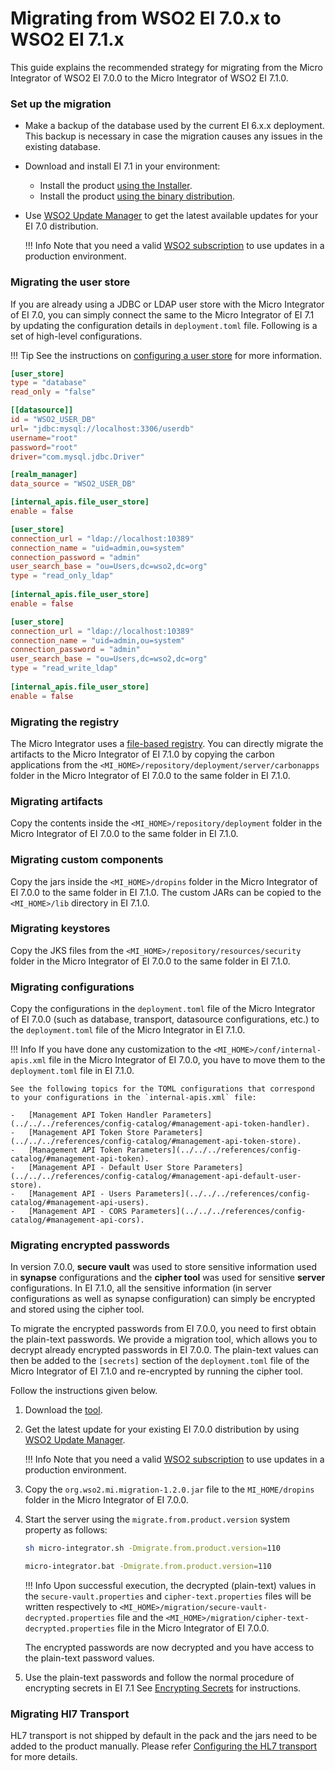 # Migrating from WSO2 EI 7.0.x to WSO2 EI 7.1.x

This guide explains the recommended strategy for migrating from the Micro Integrator of WSO2 EI 7.0.0 to the Micro Integrator of WSO2 EI 7.1.0.

### Set up the migration

-	Make a backup of the database used by the current EI 6.x.x deployment. This backup is necessary in case the migration causes any issues in the existing database.
-	Download and install EI 7.1 in your environment:

	-	Install the product [using the Installer](../../../setup/installation/install_in_vm_installer).
	-	Install the product [using the binary distribution](../../../setup/installation/install_in_vm_binary).

-	Use [WSO2 Update Manager](https://docs.wso2.com/display/updates/) to get the latest available updates for your EI 7.0 distribution.

	!!! Info
		Note that you need a valid [WSO2 subscription](https://wso2.com/subscription) to use updates in a production environment.

### Migrating the user store

If you are already using a JDBC or LDAP user store with the Micro Integrator of EI 7.0, you can simply connect the same to the Micro Integrator of EI 7.1 by updating the configuration details in `deployment.toml` file. Following is a set of high-level configurations. 

!!! Tip
	See the instructions on [configuring a user store](../../user_stores/setting_up_a_userstore) for more information.

```toml tab='RDBMS User Store'
[user_store]
type = "database"
read_only = "false"

[[datasource]]
id = "WSO2_USER_DB"
url= "jdbc:mysql://localhost:3306/userdb"
username="root"
password="root"
driver="com.mysql.jdbc.Driver"

[realm_manager]
data_source = "WSO2_USER_DB" 

[internal_apis.file_user_store]
enable = false
```

```toml tab='Read-Only LDAP User Store'
[user_store]
connection_url = "ldap://localhost:10389"  
connection_name = "uid=admin,ou=system"
connection_password = "admin"  
user_search_base = "ou=Users,dc=wso2,dc=org"
type = "read_only_ldap"
   
[internal_apis.file_user_store]
enable = false
```

```toml tab='Read-Write LDAP User Store'
[user_store]
connection_url = "ldap://localhost:10389"  
connection_name = "uid=admin,ou=system"
connection_password = "admin"  
user_search_base = "ou=Users,dc=wso2,dc=org"
type = "read_write_ldap"
   
[internal_apis.file_user_store]
enable = false
```

### Migrating the registry
The Micro Integrator uses a [file-based registry](../file_based_registry). You can directly migrate the artifacts to the Micro Integrator of EI 7.1.0 by copying the carbon applications from the `<MI_HOME>/repository/deployment/server/carbonapps` folder in the Micro Integrator of EI 7.0.0 to the same folder in EI 7.1.0. 

### Migrating artifacts
Copy the contents inside the `<MI_HOME>/repository/deployment` folder in the Micro Integrator of EI 7.0.0 to the same folder in EI 7.1.0.

### Migrating custom components
Copy the jars inside the `<MI_HOME>/dropins` folder in the Micro Integrator of EI 7.0.0 to the same folder in EI 7.1.0. The custom JARs can be copied to the `<MI_HOME>/lib` directory in EI 7.1.0.

### Migrating keystores
Copy the JKS files from the `<MI_HOME>/repository/resources/security` folder in the Micro Integrator of EI 7.0.0 to the same folder in EI 7.1.0.

### Migrating configurations
Copy the configurations in the `deployment.toml` file of the Micro Integrator of EI 7.0.0 (such as database, transport, datasource configurations, etc.) to the `deployment.toml` file of the Micro Integrator in EI 7.1.0.

!!! Info
	If you have done any customization to the `<MI_HOME>/conf/internal-apis.xml` file in the Micro Integrator of EI 7.0.0, you have to move them to the `deployment.toml` file in EI 7.1.0. 

	See the following topics for the TOML configurations that correspond to your configurations in the `internal-apis.xml` file:
	
	-	[Management API Token Handler Parameters](../../../references/config-catalog/#management-api-token-handler).
	-	[Management API Token Store Parameters](../../../references/config-catalog/#management-api-token-store).
	-	[Management API Token Parameters](../../../references/config-catalog/#management-api-token).
	-	[Management API - Default User Store Parameters](../../../references/config-catalog/#management-api-default-user-store).
	-	[Management API - Users Parameters](../../../references/config-catalog/#management-api-users).
	-	[Management API - CORS Parameters](../../../references/config-catalog/#management-api-cors).

### Migrating encrypted passwords

In version 7.0.0, **secure vault** was used to store sensitive information used in **synapse** configurations and the **cipher tool** was used for sensitive **server** configurations. In EI 7.1.0, all the sensitive information (in server configurations as well as synapse configuration) can simply be encrypted and stored using the cipher tool.

To migrate the encrypted passwords from EI 7.0.0, you need to first obtain the plain-text passwords. We provide a migration tool, which allows you to decrypt already encrypted passwords in EI 7.0.0.  The plain-text values can then be added to the `[secrets]` section of the `deployment.toml` file of the Micro Integrator of EI 7.1.0 and re-encrypted by running the cipher tool. 

Follow the instructions given below.

1. Download the [tool](https://github.com/wso2-docs/WSO2_EI/blob/master/migration-client/org.wso2.mi.migration-1.2.0.jar).
2. Get the latest update for your existing EI 7.0.0 distribution by using [WSO2 Update Manager](https://docs.wso2.com/display/updates/).

	!!! Info
		Note that you need a valid [WSO2 subscription](https://wso2.com/subscription) to use updates in a production environment.

3. Copy the `org.wso2.mi.migration-1.2.0.jar` file to the `MI_HOME/dropins` folder in the Micro Integrator of EI 7.0.0.

4. Start the server using the `migrate.from.product.version` system property as follows:

	```bash tab='On Linux/Unix'
	sh micro-integrator.sh -Dmigrate.from.product.version=110
	```
	
	```bash tab='On Windows'
	micro-integrator.bat -Dmigrate.from.product.version=110
	```

	!!! Info
		Upon successful execution, the decrypted (plain-text) values in the `secure-vault.properties` and `cipher-text.properties` files will be written respectively to `<MI_HOME>/migration/secure-vault-decrypted.properties` file and the `<MI_HOME>/migration/cipher-text-decrypted.properties` file in the Micro Integrator of EI 7.0.0.

	The encrypted passwords are now decrypted and you have access to the plain-text password values.

5.	Use the plain-text passwords and follow the normal procedure of encrypting secrets in EI 7.1 See [Encrypting Secrets](../../security/encrypting_plain_text) for instructions.

### Migrating Hl7 Transport

HL7 transport is not shipped by default in the pack and the jars need to be added to the product manually. Please 
refer [Configuring the HL7 transport](../transport_configurations/configuring-transports.md) for more details.
